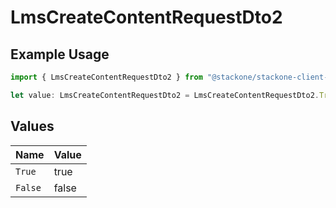 # LmsCreateContentRequestDto2

## Example Usage

```typescript
import { LmsCreateContentRequestDto2 } from "@stackone/stackone-client-ts/sdk/models/shared";

let value: LmsCreateContentRequestDto2 = LmsCreateContentRequestDto2.True;
```

## Values

| Name    | Value   |
| ------- | ------- |
| `True`  | true    |
| `False` | false   |
